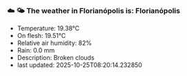 ### ☁️ 🌤️  The weather in Florianópolis is: Florianópolis

- Temperature: 19.38°C
- On flesh: 19.51°C
- Relative air humidity: 82%
- Rain: 0.0 mm
- Description: Broken clouds
- last updated: 2025-10-25T08:20:14.232850
